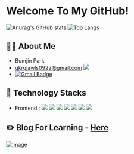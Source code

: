 # Welcome To My GitHub!

![Anurag's GitHub stats](https://github-readme-stats-sand-six-91.vercel.app/api?username=pbj0922&show_icons=true&count_private=true&line_height=24&theme=dracula&hide=stars)
![Top Langs](https://github-readme-stats-sand-six-91.vercel.app/api/top-langs/?username=pbj0922&layout=compact&theme=dracula)

## 🙋‍♂️ About Me
- Bumjin Park
- qkrqjawls0922@gmail.com <a href="mailto:qkrqjawls0922@gmail.com" target="_blank"><img src="https://img.shields.io/badge/Gmail-d14836?style=flat-square&logo=Gmail&logoColor=white"/></a>
- [![Gmail Badge](https://img.shields.io/badge/Gmail-d14836?style=flat-square&logo=Gmail&logoColor=white&link=mailto:qkrqjawls0922@gmail.com)](qkrqjawls0922@gmail.com)

## 🔨 Technology Stacks
- Frontend : <span><img src="https://img.shields.io/badge/HTML-e34f26?style=flat&logo=html5&logoColor=white"/></span>
<span><img src="https://img.shields.io/badge/CSS-1572b6?style=flat&logo=css3&logoColor=white"/></span>
<span><img src="https://img.shields.io/badge/JavaScript-dbab09?style=flat&logo=javascript&logoColor=white"/></span>
<span><img src="https://img.shields.io/badge/TypeScript-3178C6?style=flat&logo=typescript&logoColor=white"/></span>
<span><img src="https://img.shields.io/badge/React-61dafb?style=flat&logo=react&logoColor=white"/></span>
<span><img src="https://img.shields.io/badge/Next.js-000000?style=flat&logo=next-dot-js&logoColor=white"/></span>
<span><img src="https://img.shields.io/badge/Tailwind CSS-06B6D4?style=flat&logo=next-dot-js&logoColor=white"/></span><br/>

## ✏️ Blog For Learning - <a href="https://velog.io/@bpark14">Here</a>
[![image](https://velog.velcdn.com/images/chlwogur2/post/8ef6469e-14a5-42cf-80b6-e30291700cf1/image.png)](https://velog.io/@bpark14)
